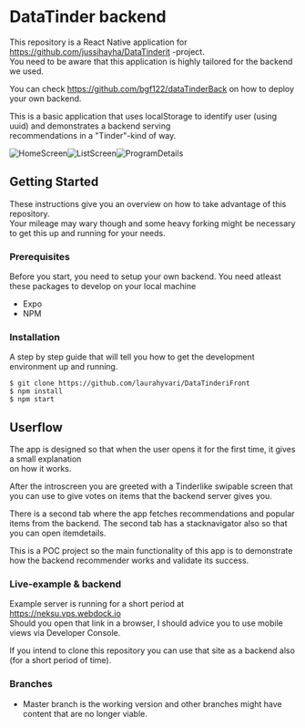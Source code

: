 # DataTinder backend

This repository is a React Native application for https://github.com/jussihayha/DataTinderit -project.  
You need to be aware that this application is highly tailored for the backend we used.

You can check https://github.com/bgf122/dataTinderBack on how to deploy your own backend.

This is a basic application that uses localStorage to identify user (using uuid) and demonstrates a backend serving  
recommendations in a "Tinder"-kind of way.

![HomeScreen](./components/images/HomeScreen.png "Home Screen")![ListScreen](./components/images/ListScreen.png "List Screen")![ProgramDetails](./components/images/ProgramDetails.png "Program Details")
  
## Getting Started

These instructions give you an overview on how to take advantage of this repository.  
Your mileage may wary though and some heavy forking might be necessary to get this up and running for your needs.

### Prerequisites

Before you start, you need to setup your own backend. 
You need atleast these packages to develop on your local machine

* Expo
* NPM
 




### Installation

A step by step guide that will tell you how to get the development environment up and running.


```
$ git clone https://github.com/laurahyvari/DataTinderiFront
$ npm install
$ npm start
```



## Userflow

The app is designed so that when the user opens it for the first time, it gives a small explanation  
on how it works.  
  
After the introscreen you are greeted with a Tinderlike swipable screen that you can use to give votes
on items that the backend server gives you.

There is a second tab where the app fetches recommendations and popular items from the backend. 
The second tab has a stacknavigator also so that you can open itemdetails.

This is a POC project so the main functionality of this app is to demonstrate how the backend recommender works
and validate its success.



### Live-example & backend

Example server is running for a short period at https://neksu.vps.webdock.io  
Should you open that link in a browser, I should advice you to use mobile views via Developer Console.

If you intend to clone this repository you can use that site as a backend also (for a short period of time).

### Branches

* Master branch is the working version and other branches might have content that are no longer viable.

